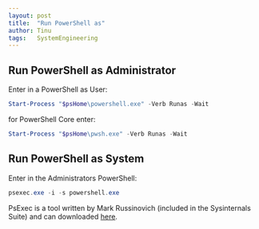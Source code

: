 ```yaml
---
layout: post
title:  "Run PowerShell as"
author: Tinu
tags:   SystemEngineering
---
```


## Run PowerShell as Administrator

Enter in a PowerShell as User:

````powershell
Start-Process "$psHome\powershell.exe" -Verb Runas -Wait
````

for PowerShell Core enter:

````powershell
Start-Process "$psHome\pwsh.exe" -Verb Runas -Wait
````

## Run PowerShell as System

Enter in the Administrators PowerShell:

````powershell
psexec.exe -i -s powershell.exe
````

PsExec is a tool written by Mark Russinovich (included in the Sysinternals Suite) and can downloaded [here](https://docs.microsoft.com/de-de/sysinternals/downloads/psexec).